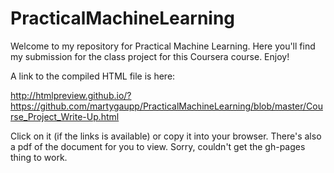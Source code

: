 # PracticalMachineLearning
Welcome to my repository for Practical Machine Learning.  Here you'll find my submission for the class project for this Coursera course.  Enjoy!

A link to the compiled HTML file is here:

http://htmlpreview.github.io/?https://github.com/martygaupp/PracticalMachineLearning/blob/master/Course_Project_Write-Up.html

Click on it (if the links is available) or copy it into your browser.  There's also a pdf of the document for you to view.  Sorry, couldn't get the gh-pages thing to work.
